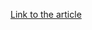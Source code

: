 [Link to the article](https://medium.com/@DCSO_CyTec/shortandmalicious-strelastealer-aims-for-mail-credentials-a4c3e78c8abc)

